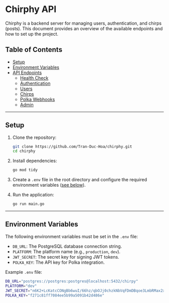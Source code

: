 # Chirphy API

Chirphy is a backend server for managing users, authentication, and chirps (posts). This document provides an overview of the available endpoints and how to set up the project.

## Table of Contents

- [Setup](#setup)
- [Environment Variables](#environment-variables)
- [API Endpoints](#api-endpoints)
  - [Health Check](#health-check)
  - [Authentication](#authentication)
  - [Users](#users)
  - [Chirps](#chirps)
  - [Polka Webhooks](#polka-webhooks)
  - [Admin](#admin)

---

## Setup

1. Clone the repository:

   ```bash
   git clone https://github.com/Tran-Duc-Hoa/chirphy.git
   cd chirphy
   ```

2. Install dependencies:

   ```bash
   go mod tidy
   ```

3. Create a `.env` file in the root directory and configure the required environment variables ([see below](#environment-variables)).

4. Run the application:

   ```bash
   go run main.go
   ```

---

## Environment Variables

The following environment variables must be set in the `.env` file:

- `DB_URL`: The PostgreSQL database connection string.
- `PLATFORM`: The platform name (e.g., `production`, `dev`).
- `JWT_SECRET`: The secret key for signing JWT tokens.
- `POLKA_KEY`: The API key for Polka integration.

Example `.env` file:

```bash
DB_URL="postgres://postgres:postgres@localhost:5432/chirpy"
PLATFORM="dev"
JWT_SECRET="n6K2+LcKatcCONgBb6wuI/66hz/qbOJj0chzkNbVqFDmDBqoe3LmbRMax2xd47VMzb+ZD3ViGyW1cK+fq6U7FA=="
POLKA_KEY="f271c81ff7084ee5b99a5091b42d486e"
```
